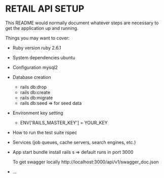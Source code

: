 # RETAIL API SETUP

This README would normally document whatever steps are necessary to get the
application up and running.

Things you may want to cover:

* Ruby version ruby 2.6.1

* System dependencies ubuntu

* Configuration mysql2

* Database creation 
   * rails db:drop
   * rails db:create
   * rails db:migrate
   * rails db:seed => for seed data

* Environment key setting
   * ENV['RAILS_MASTER_KEY'] = YOUR_KEY

* How to run the test suite rspec

* Services (job queues, cache servers, search engines, etc.)

* App start
  bundle install 
  rails s => default runs in port 3000
  
  To get swagger locally http://localhost:3000/api/v1/swagger_doc.json

* ...
